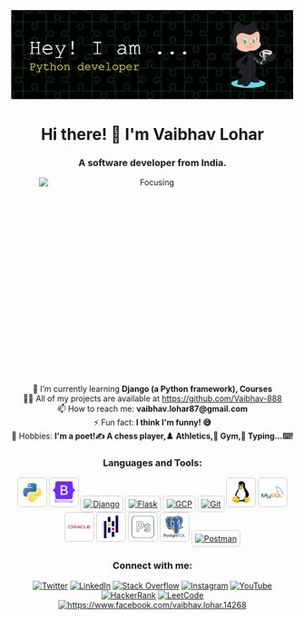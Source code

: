 <div align="center">
  <img src="github-header-image (6).png" alt="Banner Image" style="max-width: 100%; height: auto;">
</div>

<h1 align="center">Hi there! 👋 I'm Vaibhav Lohar</h1>
<h3 align="center">A software developer from India.</h3>

<div align="center">
  <img src="https://i.pinimg.com/originals/09/c7/4c/09c74c130718ce11e07c2d16c558e116.gif" alt="Focusing" width="400" height="350" style="display: inline-block;">
</div>

<p align="center">
  🌱 I’m currently learning <strong>Django (a Python framework), Courses</strong><br>
  👨‍💻 All of my projects are available at <a href="https://github.com/Vaibhav-888">https://github.com/Vaibhav-888</a><br>
  📫 How to reach me: <strong>vaibhav.lohar87@gmail.com</strong><br>
  ⚡ Fun fact: <strong>I think I'm funny! 😅</strong><br>
  🏓 Hobbies: <strong>I'm a poet!✍️ A chess player,♟️ Athletics,👟 Gym,💪 Typing...⌨️!</strong>
</p>

<h3 align="center">Languages and Tools:</h3>
<p align="center">
  <a href="https://www.python.org" target="_blank" rel="noreferrer"><img src="https://raw.githubusercontent.com/devicons/devicon/master/icons/python/python-original.svg" alt="Python" width="40" height="40" style="background-color: white; border-radius: 5px; padding: 5px; border: 1px solid #ccc;"/></a>
  <a href="https://getbootstrap.com" target="_blank" rel="noreferrer"><img src="https://raw.githubusercontent.com/devicons/devicon/master/icons/bootstrap/bootstrap-plain-wordmark.svg" alt="Bootstrap" width="40" height="40" style="background-color: white; border-radius: 5px; padding: 5px; border: 1px solid #ccc;"/></a>
  <a href="https://www.djangoproject.com/" target="_blank" rel="noreferrer"><img src="https://cdn.worldvectorlogo.com/logos/django.svg" alt="Django" width="40" height="40" style="background-color: white; border-radius: 5px; padding: 5px; border: 1px solid #ccc;"/></a>
  <a href="https://flask.palletsprojects.com/" target="_blank" rel="noreferrer"><img src="https://www.vectorlogo.zone/logos/pocoo_flask/pocoo_flask-icon.svg" alt="Flask" width="40" height="40" style="background-color: white; border-radius: 5px; padding: 5px; border: 1px solid #ccc;"/></a>
  <a href="https://cloud.google.com" target="_blank" rel="noreferrer"><img src="https://www.vectorlogo.zone/logos/google_cloud/google_cloud-icon.svg" alt="GCP" width="40" height="40" style="background-color: white; border-radius: 5px; padding: 5px; border: 1px solid #ccc;"/></a>
  <a href="https://git-scm.com/" target="_blank" rel="noreferrer"><img src="https://www.vectorlogo.zone/logos/git-scm/git-scm-icon.svg" alt="Git" width="40" height="40" style="background-color: white; border-radius: 5px; padding: 5px; border: 1px solid #ccc;"/></a>
  <a href="https://www.linux.org/" target="_blank" rel="noreferrer"><img src="https://raw.githubusercontent.com/devicons/devicon/master/icons/linux/linux-original.svg" alt="Linux" width="40" height="40" style="background-color: white; border-radius: 5px; padding: 5px; border: 1px solid #ccc;"/></a>
  <a href="https://www.mysql.com/" target="_blank" rel="noreferrer"><img src="https://raw.githubusercontent.com/devicons/devicon/master/icons/mysql/mysql-original-wordmark.svg" alt="MySQL" width="40" height="40" style="background-color: white; border-radius: 5px; padding: 5px; border: 1px solid #ccc;"/></a>
  <a href="https://www.oracle.com/" target="_blank" rel="noreferrer"><img src="https://raw.githubusercontent.com/devicons/devicon/master/icons/oracle/oracle-original.svg" alt="Oracle" width="40" height="40" style="background-color: white; border-radius: 5px; padding: 5px; border: 1px solid #ccc;"/></a>
  <a href="https://pandas.pydata.org/" target="_blank" rel="noreferrer"><img src="https://raw.githubusercontent.com/devicons/devicon/2ae2a900d2f041da66e950e4d48052658d850630/icons/pandas/pandas-original.svg" alt="Pandas" width="40" height="40" style="background-color: white; border-radius: 5px; padding: 5px; border: 1px solid #ccc;"/></a>
  <a href="https://www.photoshop.com/en" target="_blank" rel="noreferrer"><img src="https://raw.githubusercontent.com/devicons/devicon/master/icons/photoshop/photoshop-line.svg" alt="Photoshop" width="40" height="40" style="background-color: white; border-radius: 5px; padding: 5px; border: 1px solid #ccc;"/></a>
  <a href="https://www.postgresql.org" target="_blank" rel="noreferrer"><img src="https://raw.githubusercontent.com/devicons/devicon/master/icons/postgresql/postgresql-original-wordmark.svg" alt="PostgreSQL" width="40" height="40" style="background-color: white; border-radius: 5px; padding: 5px; border: 1px solid #ccc;"/></a>
  <a href="https://postman.com" target="_blank" rel="noreferrer"><img src="https://www.vectorlogo.zone/logos/getpostman/getpostman-icon.svg" alt="Postman" width="40" height="40" style="background-color: white; border-radius: 5px; padding: 5px; border: 1px solid #ccc;"/></a>
</p>

<h3 align="center">Connect with me:</h3>
<p align="center">
  <a href="https://x.com/vaibhavxlohar?t=irddxeagbwdabmfdsu4r9w&s=08" target="blank"><img src="https://raw.githubusercontent.com/rahuldkjain/github-profile-readme-generator/master/src/images/icons/Social/twitter.svg" alt="Twitter" height="30" width="40" /></a>
  <a href="https://www.linkedin.com/in/vvvvvlohar?utm_source=share&utm_campaign=share_via&utm_content=profile&utm_medium=android_app" target="blank"><img src="https://raw.githubusercontent.com/rahuldkjain/github-profile-readme-generator/master/src/images/icons/Social/linked-in-alt.svg" alt="LinkedIn" height="30" width="40" /></a>
  <a href="https://stackoverflow.com/users/vaibhav lohar" target="blank"><img src="https://raw.githubusercontent.com/rahuldkjain/github-profile-readme-generator/master/src/images/icons/Social/stack-overflow.svg" alt="Stack Overflow" height="30" width="40" /></a>
  <a href="https://instagram.com/marsaspirant_09" target="blank"><img src="https://raw.githubusercontent.com/rahuldkjain/github-profile-readme-generator/master/src/images/icons/Social/instagram.svg" alt="Instagram" height="30" width="40" /></a>
  <a href="https://www.youtube.com/c/vaibhav lohar" target="blank"><img src="https://raw.githubusercontent.com/rahuldkjain/github-profile-readme-generator/master/src/images/icons/Social/youtube.svg" alt="YouTube" height="30" width="40" /></a>
  <a href="https://www.hackerrank.com/vaibhav_lohar87" target="blank"><img src="https://raw.githubusercontent.com/rahuldkjain/github-profile-readme-generator/master/src/images/icons/Social/hackerrank.svg" alt="HackerRank" height="30" width="40" /></a>
  <a href="https://www.leetcode.com/vaibhav" target="blank"><img src="https://raw.githubusercontent.com/rahuldkjain/github-profile-readme-generator/master/src/images/icons/Social/leet-code.svg" alt="LeetCode" height="30" width="40" /></a>
  <a href="https://fb.com/https://www.facebook.com/vaibhav.lohar.14268" target="blank"><img src="https://raw.githubusercontent.com/rahuldkjain/github-profile-readme-generator/master/src/images/icons/Social/facebook.svg" alt="https://www.facebook.com/vaibhav.lohar.14268" height="30" width="40" /></a>
</p>
